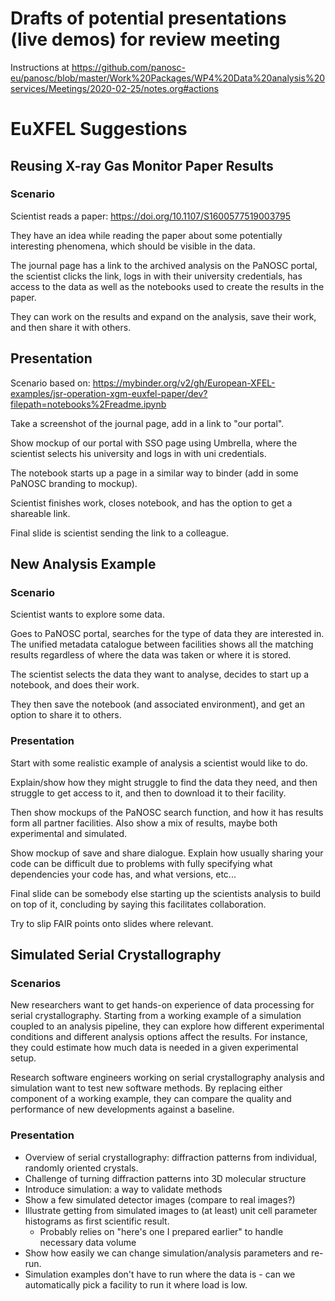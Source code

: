 # Drafts of potential presentations (live demos) for review meeting

Instructions at https://github.com/panosc-eu/panosc/blob/master/Work%20Packages/WP4%20Data%20analysis%20services/Meetings/2020-02-25/notes.org#actions

# EuXFEL Suggestions

## Reusing X-ray Gas Monitor Paper Results

### Scenario

Scientist reads a paper: https://doi.org/10.1107/S1600577519003795

They have an idea while reading the paper about some potentially interesting phenomena, which should be visible in the data.

The journal page has a link to the archived analysis on the PaNOSC portal, the scientist clicks the link, logs in with their university credentials, has access to the data as well as the notebooks used to create the results in the paper.

They can work on the results and expand on the analysis, save their work, and then share it with others.

## Presentation

Scenario based on: https://mybinder.org/v2/gh/European-XFEL-examples/jsr-operation-xgm-euxfel-paper/dev?filepath=notebooks%2Freadme.ipynb

Take a screenshot of the journal page, add in a link to "our portal".

Show mockup of our portal with SSO page using Umbrella, where the scientist selects his university and logs in with uni credentials.

The notebook starts up a page in a similar way to binder (add in some PaNOSC branding to mockup).

Scientist finishes work, closes notebook, and has the option to get a shareable link.

Final slide is scientist sending the link to a colleague.


## New Analysis Example

### Scenario

Scientist wants to explore some data.

Goes to PaNOSC portal, searches for the type of data they are interested in. The unified metadata catalogue between facilities shows all the matching results regardless of where the data was taken or where it is stored.

The scientist selects the data they want to analyse, decides to start up a notebook, and does their work.

They then save the notebook (and associated environment), and get an option to share it to others.

### Presentation

Start with some realistic example of analysis a scientist would like to do.

Explain/show how they might struggle to find the data they need, and then struggle to get access to it, and then to download it to their facility.

Then show mockups of the PaNOSC search function, and how it has results form all partner facilities. Also show a mix of results, maybe both experimental and simulated.

Show mockup of save and share dialogue. Explain how usually sharing your code can be difficult due to problems with fully specifying what dependencies your code has, and what versions, etc...

Final slide can be somebody else starting up the scientists analysis to build on top of it, concluding by saying this facilitates collaboration.

Try to slip FAIR points onto slides where relevant.

## Simulated Serial Crystallography

### Scenarios

New researchers want to get hands-on experience of data processing for
serial crystallography. Starting from a working example of a simulation coupled
to an analysis pipeline, they can explore how different experimental conditions
and different analysis options affect the results. For instance, they could
estimate how much data is needed in a given experimental setup.

Research software engineers working on serial crystallography analysis and
simulation want to test new software methods. By replacing either component of
a working example, they can compare the quality and performance of new
developments against a baseline.

### Presentation

- Overview of serial crystallography: diffraction patterns from individual,
  randomly oriented crystals.
- Challenge of turning diffraction patterns into 3D molecular structure
- Introduce simulation: a way to validate methods
- Show a few simulated detector images (compare to real images?)
- Illustrate getting from simulated images to (at least) unit cell parameter
  histograms as first scientific result.
  - Probably relies on "here's one I prepared earlier" to handle necessary data
    volume
- Show how easily we can change simulation/analysis parameters and re-run.
- Simulation examples don't have to run where the data is - can we automatically
  pick a facility to run it where load is low.
